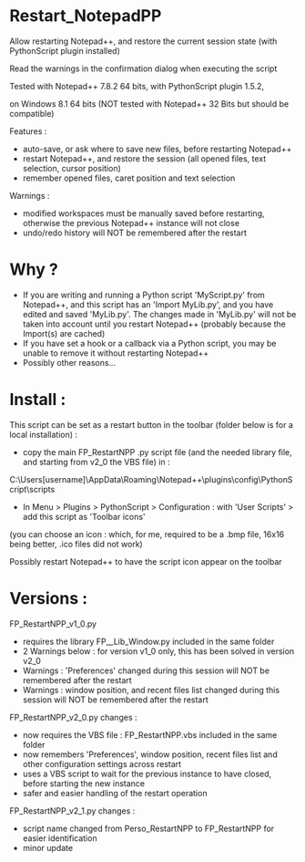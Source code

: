# Restart_NotepadPP

Allow restarting Notepad++, and restore the current session state (with PythonScript plugin installed)

Read the warnings in the confirmation dialog when executing the script


Tested with Notepad++ 7.8.2 64 bits, with PythonScript plugin 1.5.2,

on Windows 8.1 64 bits (NOT tested with Notepad++ 32 Bits but should be compatible)


Features :
  * auto-save, or ask where to save new files, before restarting Notepad++
  * restart Notepad++, and restore the session (all opened files, text selection, cursor position)
  * remember opened files, caret position and text selection

Warnings :
  * modified workspaces must be manually saved before restarting, otherwise the previous Notepad++ instance will not close
  * undo/redo history will NOT be remembered after the restart

# Why ?

* If you are writing and running a Python script 'MyScript.py' from Notepad++, and this script has an 'Import MyLib.py', and you have edited and saved 'MyLib.py'. The changes made in 'MyLib.py' will not be taken into account until you restart Notepad++ (probably because the Import(s) are cached)
* If you have set a hook or a callback via a Python script, you may be unable to remove it without restarting Notepad++
* Possibly other reasons...

# Install :

This script can be set as a restart button in the toolbar (folder below is for a local installation) : 

* copy the main FP_RestartNPP .py script file (and the needed library file, and starting from v2_0 the VBS file) in :

C:\Users\[username]\AppData\Roaming\Notepad++\plugins\config\PythonScript\scripts

* In Menu > Plugins > PythonScript > Configuration : with 'User Scripts' > add this script as 'Toolbar icons'

(you can choose an icon : which, for me, required to be a .bmp file, 16x16 being better, .ico files did not work)

Possibly restart Notepad++ to have the script icon appear on the toolbar

# Versions :

FP_RestartNPP_v1_0.py
  * requires the library FP__Lib_Window.py included in the same folder
  * 2 Warnings below : for version v1_0 only, this has been solved in version v2_0
  * Warnings : 'Preferences' changed during this session will NOT be remembered after the restart
  * Warnings : window position, and recent files list changed during this session will NOT be remembered after the restart

FP_RestartNPP_v2_0.py
changes :
  * now requires the VBS file : FP_RestartNPP.vbs included in the same folder
  * now remembers 'Preferences', window position, recent files list and other configuration settings across restart
  * uses a VBS script to wait for the previous instance to have closed, before starting the new instance
  * safer and easier handling of the restart operation

FP_RestartNPP_v2_1.py
changes :
  * script name changed from Perso_RestartNPP to FP_RestartNPP for easier identification
  * minor update

